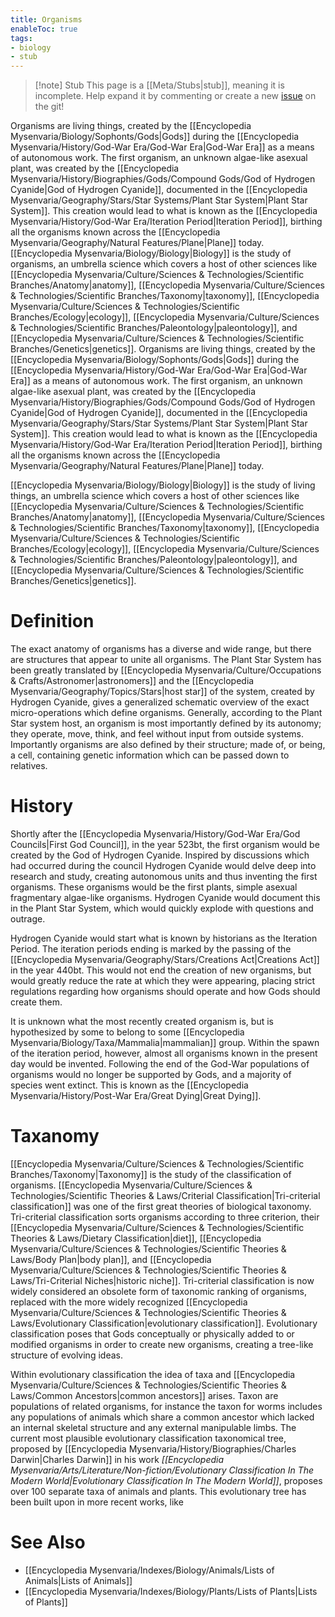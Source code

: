 ```yaml
---
title: Organisms
enableToc: true
tags:
- biology
- stub
---
```


> [!note] Stub
> This page is a [[Meta/Stubs|stub]], meaning it is incomplete. Help expand it by commenting or create a new [issue](https://github.com/RagtimeGal/quartz--encyclopedia-mysenvaria/issues/new/choose) on the git!

Organisms are living things, created by the [[Encyclopedia Mysenvaria/Biology/Sophonts/Gods|Gods]] during the [[Encyclopedia Mysenvaria/History/God-War Era/God-War Era|God-War Era]] as a means of autonomous work. The first organism, an unknown algae-like asexual plant, was created by the [[Encyclopedia Mysenvaria/History/Biographies/Gods/Compound Gods/God of Hydrogen Cyanide|God of Hydrogen Cyanide]], documented in the [[Encyclopedia Mysenvaria/Geography/Stars/Star Systems/Plant Star System|Plant Star System]]. This creation would lead to what is known as the [[Encyclopedia Mysenvaria/History/God-War Era/Iteration Period|Iteration Period]], birthing all the organisms known across the [[Encyclopedia Mysenvaria/Geography/Natural Features/Plane|Plane]] today. [[Encyclopedia Mysenvaria/Biology/Biology|Biology]] is the study of organisms, an umbrella science which covers a host of other sciences like [[Encyclopedia Mysenvaria/Culture/Sciences & Technologies/Scientific Branches/Anatomy|anatomy]], [[Encyclopedia Mysenvaria/Culture/Sciences & Technologies/Scientific Branches/Taxonomy|taxonomy]], [[Encyclopedia Mysenvaria/Culture/Sciences & Technologies/Scientific Branches/Ecology|ecology]], [[Encyclopedia Mysenvaria/Culture/Sciences & Technologies/Scientific Branches/Paleontology|paleontology]], and [[Encyclopedia Mysenvaria/Culture/Sciences & Technologies/Scientific Branches/Genetics|genetics]].
Organisms are living things, created by the [[Encyclopedia Mysenvaria/Biology/Sophonts/Gods|Gods]] during the [[Encyclopedia Mysenvaria/History/God-War Era/God-War Era|God-War Era]] as a means of autonomous work. The first organism, an unknown algae-like asexual plant, was created by the [[Encyclopedia Mysenvaria/History/Biographies/Gods/Compound Gods/God of Hydrogen Cyanide|God of Hydrogen Cyanide]], documented in the [[Encyclopedia Mysenvaria/Geography/Stars/Star Systems/Plant Star System|Plant Star System]]. This creation would lead to what is known as the [[Encyclopedia Mysenvaria/History/God-War Era/Iteration Period|Iteration Period]], birthing all the organisms known across the [[Encyclopedia Mysenvaria/Geography/Natural Features/Plane|Plane]] today.

[[Encyclopedia Mysenvaria/Biology/Biology|Biology]] is the study of living things, an umbrella science which covers a host of other sciences like [[Encyclopedia Mysenvaria/Culture/Sciences & Technologies/Scientific Branches/Anatomy|anatomy]], [[Encyclopedia Mysenvaria/Culture/Sciences & Technologies/Scientific Branches/Taxonomy|taxonomy]], [[Encyclopedia Mysenvaria/Culture/Sciences & Technologies/Scientific Branches/Ecology|ecology]], [[Encyclopedia Mysenvaria/Culture/Sciences & Technologies/Scientific Branches/Paleontology|paleontology]], and [[Encyclopedia Mysenvaria/Culture/Sciences & Technologies/Scientific Branches/Genetics|genetics]].
# Definition
The exact anatomy of organisms has a diverse and wide range, but there are structures that appear to unite all organisms. The Plant Star System has been greatly translated by [[Encyclopedia Mysenvaria/Culture/Occupations & Crafts/Astronomer|astronomers]] and the [[Encyclopedia Mysenvaria/Geography/Topics/Stars|host star]] of the system, created by Hydrogen Cyanide, gives a generalized schematic overview of the exact micro-operations which define organisms. Generally, according to the Plant Star system host, an organism is most importantly defined by its autonomy; they operate, move, think, and feel without input from outside systems. Importantly organisms are also defined by their structure; made of, or being, a cell, containing genetic information which can be passed down to relatives.
# History
Shortly after the [[Encyclopedia Mysenvaria/History/God-War Era/God Councils|First God Council]], in the year 523bt, the first organism would be created by the God of Hydrogen Cyanide. Inspired by discussions which had occurred during the council Hydrogen Cyanide would delve deep into research and study, creating autonomous units and thus inventing the first organisms. These organisms would be the first plants, simple asexual fragmentary algae-like organisms. Hydrogen Cyanide would document this in the Plant Star System, which would quickly explode with questions and outrage.

Hydrogen Cyanide would start what is known by historians as the Iteration Period. The iteration periods ending is marked by the passing of the [[Encyclopedia Mysenvaria/Geography/Stars/Creations Act|Creations Act]] in the year 440bt. This would not end the creation of new organisms, but would greatly reduce the rate at which they were appearing, placing strict regulations regarding how organisms should operate and how Gods should create them.

It is unknown what the most recently created organism is, but is hypothesized by some to belong to some [[Encyclopedia Mysenvaria/Biology/Taxa/Mammalia|mammalian]] group. Within the spawn of the iteration period, however, almost all organisms known in the present day would be invented. Following the end of the God-War populations of organisms would no longer be supported by Gods, and a majority of species went extinct. This is known as the [[Encyclopedia Mysenvaria/History/Post-War Era/Great Dying|Great Dying]].
# Taxanomy
[[Encyclopedia Mysenvaria/Culture/Sciences & Technologies/Scientific Branches/Taxonomy|Taxonomy]] is the study of the classification of organisms. [[Encyclopedia Mysenvaria/Culture/Sciences & Technologies/Scientific Theories & Laws/Criterial Classification|Tri-criterial classification]] was one of the first great theories of biological taxonomy. Tri-criterial classification sorts organisms according to three criterion, their [[Encyclopedia Mysenvaria/Culture/Sciences & Technologies/Scientific Theories & Laws/Dietary Classification|diet]], [[Encyclopedia Mysenvaria/Culture/Sciences & Technologies/Scientific Theories & Laws/Body Plan|body plan]], and [[Encyclopedia Mysenvaria/Culture/Sciences & Technologies/Scientific Theories & Laws/Tri-Criterial Niches|historic niche]]. Tri-criterial classification is now widely considered an obsolete form of taxonomic ranking of organisms, replaced with the more widely recognized [[Encyclopedia Mysenvaria/Culture/Sciences & Technologies/Scientific Theories & Laws/Evolutionary Classification|evolutionary classification]]. Evolutionary classification poses that Gods conceptually or physically added to or modified organisms in order to create new organisms, creating a tree-like structure of evolving ideas. 

Within evolutionary classification the idea of taxa and [[Encyclopedia Mysenvaria/Culture/Sciences & Technologies/Scientific Theories & Laws/Common Ancestors|common ancestors]] arises. Taxon are populations of related organisms, for instance the taxon for worms includes any populations of animals which share a common ancestor which lacked an internal skeletal structure and any external manipulable limbs. The current most plausible evolutionary classification taxonomical tree, proposed by [[Encyclopedia Mysenvaria/History/Biographies/Charles Darwin|Charles Darwin]] in his work *[[Encyclopedia Mysenvaria/Arts/Literature/Non-fiction/Evolutionary Classification In The Modern World|Evolutionary Classification In The Modern World]]*, proposes over 100 separate taxa of animals and plants. This evolutionary tree has been built upon in more recent works, like  
# See Also
- [[Encyclopedia Mysenvaria/Indexes/Biology/Animals/Lists of Animals|Lists of Animals]]
- [[Encyclopedia Mysenvaria/Indexes/Biology/Plants/Lists of Plants|Lists of Plants]]